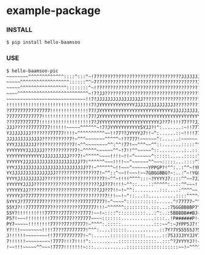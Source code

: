 # example-package

### INSTALL
```bash
$ pip install hello-baamsoo
```

### USE
```bash
$ hello-baamsoo-pic
~~~~~~~~^^^^^^^^^^^^^::::^:::^~!7???????????????????????????????JJJJJJJJJJJJJJJJJJJJYYYYYYYYYYYYYYYY
~~~~~^^^^^^^^^^^^^^^^^^::::::^^~7?????????????????????????????????????JJJJJJJJJJJJJJJJJJJJJJYYYYYYYY
~~~~~^^^^^^^^^^^^^^^^^::::::::^~!????????????????????????????????????????????????JJJJJJJJJJJJJJYYYYY
~~~~^^^^^^^^^^^^^^^^^^^^^^^^^^~!7?JJ????????????????????????????????????????????????JJJJJJJJJJJJJYYY
~~~~~~~~~~~~~~~~~~~~~~~~~~~~~!!7?JJJJJJJJJJJJJJJJJ?????????????????????????????????JJJJJJJJJJJJJJJJY
!!!!!!!!!!!!!!!!!!!!!!!!!!!!!!!7?JYYYYYYYYYYYYYJJJJJJJJJJJJJJJ?????????????????JJJJJJJJJJ??7!!!!7?JJ
?777777777777777!!!!!!!!!!!!!!77?JYYYYYYYYYYYYYYYYYYYYYYYYYYYJJJJJJJJJJJJJJJJJJJJJJJJ??7!~^^~~~!!!7J
7777777777777!!!!!!!!!!!!!!!!!77?JYYYYYYYYYYYYYYYYYYYYYYYYYYYYYYYYYYYYYYYYYYYYYYYJJ?!!~^^~~~~~~~!!7J
???777777777!!!!!!!!!!!!!!!!!!!7?JYYYYYYYYYYYYYYYYYYYYYYJ??7!!!!77???JJJJYYYYYY??7!!~^~~!!!!!!!~~~!J
JJJ?????77777777!!!!!!~~~~~^^^^^^~!7?JYYYYYYYYYYY5YJJ?!^:.......:~!!7777777???7777!~~~!777!!!!!~~~?5
YJJJJJJJJ???????77777!!!!~^^^^^^^^^^~~!!77??JYYYYJ7!!~^:......::~!!!!7777!!!7!!!7?7!~~!777!!!~~~~7Y5
JJJJJJJJJJJJJ??????????7!~^^^~~~~~~~^^^^^~!??777!~~~~~~^:......:~~~~~~!!777777777??77??7!!!!~~~~7Y55
YYYJJJJJJJJ?????????????7!~^^~~~~~~~~^^:^^!77!~~^^^~~^^::.......:::::^^^!777777777?JJ?77!!!~~~~?Y555
YYYYYYYJJJJJJJ???????????7!~^^^^^~~~~~~^^~!7!!^^~~~~~^::.........:..:::^~7??777777????7!!~~^~7JYYYY5
YYYYYYYYYYYYYJJJJJJJJJJ???7!~^^^^^~~~~!!!!~!!~^~~~~~~^::::::.....:::::^~~~!777777777??!~~~~!JYYYYYY5
YYYYYYJJJJJJJJJJJJJJJJJJJJJ?7!^^^^^^~~~!!!!~~^~~~~~~^^~~~:::::...::::^7JJYYJ77777??777!^^~!JYYYYYYY5
YYYJJJJJJJJJJJJJJJJJJJJJJJJJJ?7!~^^^^^^~!!~~~^~~~~~~YPPGP?!^^:..:^^~!YPGGGPGJ7777???777~~7YYYYYYYYY5
YYJJJJJJJJJJJJJJJJ???????????????7!~^^::^~~!!~~~!~~7GBGGBBG?~:..:^~!YGGGGGPJ!~~!!!7?????J5555YYYYY55
YYYYJJJJJJJJJJ?????????????????????7!~^^~!!!!^^^^:::~?YYYYJ7::::^^~~7JJ??7!~~^^^^~!7J???YPGPPPPPPPP5
YYYYYYJJJJ????????????????????????JJ??7!!!!~^^::....::^^^^^:..::^^~~~!!!!!~~^^^^^^~7??7?J5GGGGGGGGGG
YYYYYYJJ??????????????????????????JJ??7!!~!~^^:.........:::....:^^^^~~!!~~^^^^^^^^~~7?7??YPGGGGGGGGG
YYYYYJ?77777????????????????????????7!!!~~!~^::...::..........::::^^^^~!~^^~~~~~~^~~!7????YPPGGGGGGG
5YYYJ?77777777?????????????777777777!~^~~~~^:::::::::::......^!77777~^^^^^!!~~~~~~~~!777?J5GBBGBGGGG
55YJ?!!777777777???????????777777!!!~^^^^^^:::::::::.:::...:75GGBBBBP7^^^~7~~~~~~~~~!7777?JPB#######
55Y?!!!!!!!!!!7777??7777???7777!~~!~::::^::::::::::...:^:..:5BBBBB##BJ~^^!!~~^~~~~~~!!7777J5GB######
P5?!~~~!!!!!!!!!77??7777??77777~~~~:::::::............::::..!P######P!~~!!~~^^~~~~~~~!!!!?YGBBBBBBBB
PY7~~~~~!!!!!!!!77???77??7777!~^^^^:.:::::............:::~~^:~JYPP5J7!?J!~~^^^^^^^~~~~!!!?YGBBBBBBBB
Y?!!!~~~~~~~~!!!!7???77777777!^^^:....::::::............::7Y?7Y55555J?5?~^^^^^^^^^^^~~~!7?5GBBBBBBBB
J!!!!!!~~~~~~~~!!77?77777777!~^:......:::::::::::::......::75JJJJYYJJY7~^^^^^^^^^^^^^~~!77?YPGBBBBBB
7!!!!!!~~~~~~~~~!7777!!!7!!!!^:..........::::::::::::::..:::^?JYYYYJ?!~^^^^^^^^^^^^~~!!7777?JPBBBBBB
!~~!!!~~~~~^^~~~!7777!!!!!!!~:::............:::::::::::::::::::~~!~^^^^^^^^^^^^^^^~~!7777777J5GB#BBB
```
